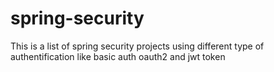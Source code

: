 # spring-security
This is a list of spring security projects using different type of authentification like basic auth oauth2 and jwt token
